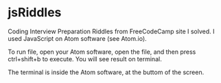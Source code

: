 # jsRiddles
Coding Interview Preparation Riddles from FreeCodeCamp site I solved.
I used JavaScript on Atom software (see Atom.io).

To run file, open your Atom software, open the file, and then press ctrl+shift+b to execute.
You will see result on terminal.


The terminal is inside the Atom software, at the buttom of the screen.
 

